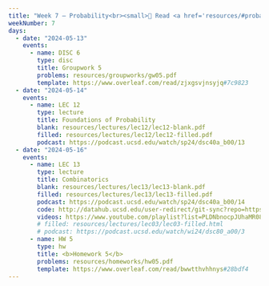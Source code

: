 ```yaml
---
title: "Week 7 – Probability<br><small>📘 Read <a href='resources/#probability-roadmap'>Janine's probability roadmap</a> and <a href='http://stat88.org/textbook/content/intro.html'>Chapters 1 and 2 of this probability textbook</a>.</small>"
weekNumber: 7
days:
  - date: "2024-05-13"
    events:
      - name: DISC 6
        type: disc
        title: Groupwork 5
        problems: resources/groupworks/gw05.pdf
        template: https://www.overleaf.com/read/zjxgsvjnsyjq#7c9823
  - date: "2024-05-14"
    events:
      - name: LEC 12
        type: lecture
        title: Foundations of Probability
        blank: resources/lectures/lec12/lec12-blank.pdf
        filled: resources/lectures/lec12/lec12-filled.pdf
        podcast: https://podcast.ucsd.edu/watch/sp24/dsc40a_b00/13
  - date: "2024-05-16"
    events:
      - name: LEC 13
        type: lecture
        title: Combinatorics
        blank: resources/lectures/lec13/lec13-blank.pdf
        filled: resources/lectures/lec13/lec13-filled.pdf
        podcast: https://podcast.ucsd.edu/watch/sp24/dsc40a_b00/14
        code: http://datahub.ucsd.edu/user-redirect/git-sync?repo=https://github.com/dsc-courses/dsc40a-2024-sp&subPath=lectures/lec13/lec13-code.ipynb
        videos: https://www.youtube.com/playlist?list=PLDNbnocpJUhaMR08k5YBu3AXsZxTcUWsy
        # filled: resources/lectures/lec03/lec03-filled.html
        # podcast: https://podcast.ucsd.edu/watch/wi24/dsc80_a00/3
      - name: HW 5
        type: hw
        title: <b>Homework 5</b>
        problems: resources/homeworks/hw05.pdf
        template: https://www.overleaf.com/read/bwwtthvhhnys#28bdf4
---
```

